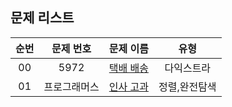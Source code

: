 ## 문제 리스트

|          순번          |       문제 번호         |        문제 이름         |        유형         |
| :-----: | :-----: | :-----: | :-----: | 
| 00 | 5972 | <a href="https://www.acmicpc.net/problem/5972">택배 배송</a> | 다익스트라 |
| 01 | 프로그래머스 | <a href="https://school.programmers.co.kr/learn/courses/30/lessons/152995">인사 고과</a> | 정렬,완전탐색 |